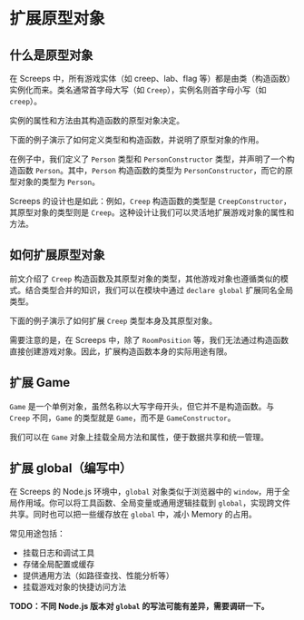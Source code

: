 # 扩展原型对象

## 什么是原型对象

在 Screeps 中，所有游戏实体（如 creep、lab、flag 等）都是由类（构造函数）实例化而来。类名通常首字母大写（如 `Creep`），实例名则首字母小写（如 `creep`）。

实例的属性和方法由其构造函数的原型对象决定。

下面的例子演示了如何定义类型和构造函数，并说明了原型对象的作用。

<CodeEditor title="原型对象演示" :model-options="showPrototypeOptions" :editor-styles="{height: '440px'}"></CodeEditor>

在例子中，我们定义了 `Person` 类型和 `PersonConstructor` 类型，并声明了一个构造函数 `Person`。其中，`Person` 构造函数的类型为 `PersonConstructor`，而它的原型对象的类型为 `Person`。

Screeps 的设计也是如此：例如，`Creep` 构造函数的类型是 `CreepConstructor`，其原型对象的类型则是 `Creep`。这种设计让我们可以灵活地扩展游戏对象的属性和方法。

## 如何扩展原型对象

前文介绍了 `Creep` 构造函数及其原型对象的类型，其他游戏对象也遵循类似的模式。结合类型合并的知识，我们可以在模块中通过 `declare global` 扩展同名全局类型。

下面的例子演示了如何扩展 `Creep` 类型本身及其原型对象。

<CodeEditor title="扩展构造函数本身及原型对象" :model-options="extendPrototypeOptions" :editor-styles="{height: '420px'}"></CodeEditor>

需要注意的是，在 Screeps 中，除了 `RoomPosition` 等，我们无法通过构造函数直接创建游戏对象。因此，扩展构造函数本身的实际用途有限。

## 扩展 Game

`Game` 是一个单例对象，虽然名称以大写字母开头，但它并不是构造函数。与 `Creep` 不同，`Game` 的类型就是 `Game`，而不是 `GameConstructor`。

<CodeEditor title="扩展 Game" :model-options="extendGameOptions" :editor-styles="{height: '290px'}"></CodeEditor>

我们可以在 `Game` 对象上挂载全局方法和属性，便于数据共享和统一管理。

## 扩展 global（编写中）

在 Screeps 的 Node.js 环境中，`global` 对象类似于浏览器中的 `window`，用于全局作用域。你可以将工具函数、全局变量或通用逻辑挂载到 `global`，实现跨文件共享。同时也可以把一些缓存放在 `global` 中，减小 Memory 的占用。

常见用途包括：

- 挂载日志和调试工具
- 存储全局配置或缓存
- 提供通用方法（如路径查找、性能分析等）
- 挂载游戏对象的快捷访问方法

**TODO：不同 Node.js 版本对 `global` 的写法可能有差异，需要调研一下。**

<script setup>
import {CodeEditor} from '@components/monaco-editor'

const showPrototypeOptions = [
    {
        value: `interface Person {
    name: string
    age: number
    getInfo: () => string
}

interface PersonConstructor {
    new (name: string, age: number): Person
    prototype: Person
}

declare const Person: PersonConstructor
Person.prototype.getInfo = function () {
    return \`Name: \${this.name}, Age: \${this.age}\`;
}

const p = new Person('keqing', 18)
console.log(p.getInfo())
        `,
        language: 'typescript',
        path: 'main.ts'
    }
]

const extendPrototypeOptions = [
    {
        value: `declare global {
    interface Creep {
        sleep: () => void
    }

    interface CreepConstructor {
        creepCount: number
    }
}

Creep.prototype.sleep = function () {
    this.say('Zzz...');
}

const creep = Game.creeps['']
creep.sleep()
Creep.creepCount++

export {}
        `,
        language: 'typescript',
        path: 'main.ts'
    }
]

const extendGameOptions = [
    {
        value: `declare global {
    interface Game {
        getMyCreeps: (roomName: string) => Creep[]
    }
}

Game.getMyCreeps = function (this: Game, roomName) {
    return Object.values(this.creeps).filter(creep => creep.room.name === roomName);
}

const creeps = Game.getMyCreeps('W1N1');

export {}
        `,
        language: 'typescript',
        path: 'main.ts'
    }
]


</script>

